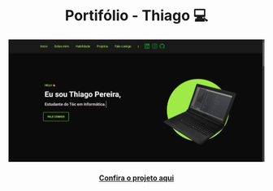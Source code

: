 <h1 align="center">Portifólio - Thiago 💻</h1>

<img src="portifolio/img/Captura de Tela (67).png" alt="Imagem do projeto finalizado">


<h4 align="center"><a href="">Confira o projeto aqui</a></h4>

